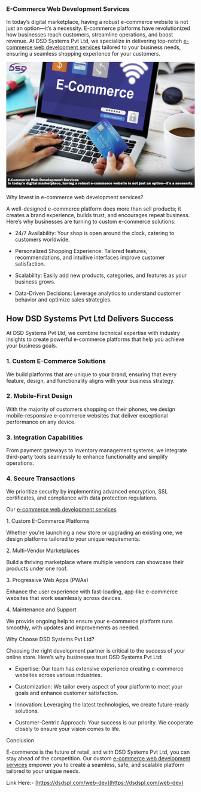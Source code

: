 ### E-Commerce Web Development Services

  

In today’s digital marketplace, having a robust e-commerce website is not just an option—it’s a necessity. E-commerce platforms have revolutionized how businesses reach customers, streamline operations, and boost revenue. At DSD Systems Pvt Ltd, we specialize in delivering top-notch [e-commerce web development services](https://dsdspl.com/web-dev) tailored to your business needs, ensuring a seamless shopping experience for your customers.

  ![e-commerce](e-commerce.jpg)


Why Invest in e-commerce web development services?

A well-designed e-commerce platform does more than sell products; it creates a brand experience, builds trust, and encourages repeat business. Here’s why businesses are turning to custom e-commerce solutions:

  

*   24/7 Availability: Your shop is open around the clock, catering to customers worldwide.
    
*   Personalized Shopping Experience: Tailored features, recommendations, and intuitive interfaces improve customer satisfaction.
    
*   Scalability: Easily add new products, categories, and features as your business grows.
    
*   Data-Driven Decisions: Leverage analytics to understand customer behavior and optimize sales strategies.
    

## How DSD Systems Pvt Ltd Delivers Success

At DSD Systems Pvt Ltd, we combine technical expertise with industry insights to create powerful e-commerce platforms that help you achieve your business goals.

### 1\. Custom E-Commerce Solutions

We build platforms that are unique to your brand, ensuring that every feature, design, and functionality aligns with your business strategy.

### 2\. Mobile-First Design

With the majority of customers shopping on their phones, we design mobile-responsive e-commerce websites that deliver exceptional performance on any device.

### 3\. Integration Capabilities

From payment gateways to inventory management systems, we integrate third-party tools seamlessly to enhance functionality and simplify operations.

### 4\. Secure Transactions

We prioritize security by implementing advanced encryption, SSL certificates, and compliance with data protection regulations.

Our [e-commerce web development services](https://dsdspl.com/web-dev)

1\. Custom E-Commerce Platforms

Whether you're launching a new store or upgrading an existing one, we design platforms tailored to your unique requirements.

2\. Multi-Vendor Marketplaces

Build a thriving marketplace where multiple vendors can showcase their products under one roof.

3\. Progressive Web Apps (PWAs)

Enhance the user experience with fast-loading, app-like e-commerce websites that work seamlessly across devices.

4\. Maintenance and Support

We provide ongoing help to ensure your e-commerce platform runs smoothly, with updates and improvements as needed.

  

Why Choose DSD Systems Pvt Ltd?

Choosing the right development partner is critical to the success of your online store. Here’s why businesses trust DSD Systems Pvt Ltd:

*   Expertise: Our team has extensive experience creating e-commerce websites across various industries.
    
*   Customization: We tailor every aspect of your platform to meet your goals and enhance customer satisfaction.
    
*   Innovation: Leveraging the latest technologies, we create future-ready solutions.
    
*   Customer-Centric Approach: Your success is our priority. We cooperate closely to ensure your vision comes to life.
    

Conclusion

E-commerce is the future of retail, and with DSD Systems Pvt Ltd, you can stay ahead of the competition. Our custom [e-commerce web development services](https://dsdspl.com/web-dev) empower you to create a seamless, safe, and scalable platform tailored to your unique needs.  
  

Link Here:- [https://dsdspl.com/web-dev](https://dsdspl.com/web-dev)

